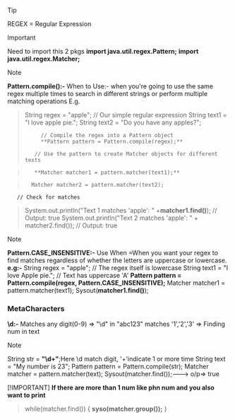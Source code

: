 > [!TIP]
> REGEX = Regular Expression

> [!IMPORTANT]
> Need to import this 2 pkgs
 **import java.util.regex.Pattern;**  **import java.util.regex.Matcher;**

> [!NOTE]
> **Pattern.compile():-**
> When to Use:- when you're going to use the same regex multiple times to search in different strings or perform multiple matching operations
> E.g.

>  String regex = "apple"; // Our simple regular expression
>        String text1 = "I love apple pie.";
>        String text2 = "Do you have any apples?";
>  
>          // Compile the regex into a Pattern object
>          **Pattern pattern = Pattern.compile(regex);**
>  
>        // Use the pattern to create Matcher objects for different texts
       
>        **Matcher matcher1 = pattern.matcher(text1);**

>       Matcher matcher2 = pattern.matcher(text2);

       // Check for matches
>    System.out.println("Text 1 matches 'apple': " +**matcher1.find()**); 
>     // Output: true
>    System.out.println("Text 2 matches 'apple': " + matcher2.find()); 
    // Output: true

> [!NOTE]
> **Pattern.CASE_INSENSITIVE:-**
> Use When =When you want your regex to find matches regardless of whether the letters are uppercase or lowercase.
**e.g:-**
>String regex = "apple"; // The regex itself is lowercase
> String text1 = "I love Apple pie."; // Text has uppercase 'A'
> **Pattern pattern = Pattern.compile(regex, Pattern.CASE_INSENSITIVE);**
> Matcher matcher1 = pattern.matcher(text1);
>Sysout(**matcher1.find()**);

### MetaCharacters
**\d:-** Matches any digit(0-9)
      => "\\d" in "abc123" matches '1','2','3'
      => Finding num in text

> [!NOTE]
> String str = **"\\d+"**;Here \d match digit, '+'indicate 1 or more time 
> String text = "My number is 23";
>Pattern pattern = Pattern.compile(str);
> Matcher matcher = pattern.matcher(text);
>Sysout(matcher.find());---> o/p=> true

[!IMPORTANT]
**If there are more than 1 num like phn num and you also want to print**

> while(matcher.find()) {
>    **syso(matcher.group());**
}
